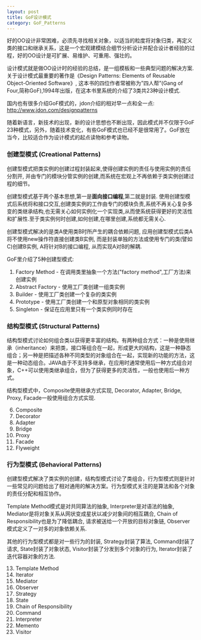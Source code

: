 ```yaml
---
layout: post
title: GoF设计模式
category: GoF_Patterns
---
```


好的OO设计非常困难，必须先寻找相关对象，以适当的粒度将对象归类，再定义类的接口和继承关系，这是一个宏观建模结合细节分析设计并配合设计者经验的过程，好的OO设计是可扩展、易维护、可重用、强壮的。

设计模式就是做OO设计时的经验的总结，是一组模板和一些典型问题的解决方案. 关于设计模式最重要的著作是《Design Patterns: Elements of Reusable Object-Oriented Software》, 这本书的四位作者常被称为”四人帮”(Gang of Four,简称GoF),1994年出版，在这本书里系统的介绍了3类共23种设计模式.

国内也有很多介绍GoF模式的，jdon介绍的相对早一点和全一点: <http://www.jdon.com/designpatterns>

随着新语言，新技术的出现，新的设计思想也不断出现，因此模式并不仅限于GoF 23种模式，另外，随着技术变化，有些GoF模式也已经不是很常用了。GoF放在当今，比较适合作为设计模式的起点读物和参考读物。

### 创建型模式 (Creational Patterns)

创建型模式把类实例的创建过程封装起来,使得创建实例的责任与使用实例的责任分割开, 并由专门的模块分管实例的创建,而系统在宏观上不再依赖于类实例创建过程的细节。

创建型模式基于两个基本思想,第一是**面向接口编程**,第二就是封装. 使用创建型模式后系统将和接口交互,创建类实例的工作由专门的模块负责,系统不再关心复杂多变的类继承结构,也无需关心如何实例化一个实现类,从而使系统获得更好的灵活性和扩展性.至于类实例何时创建,如何创建,在哪里创建,系统都无需关心.

创建型模式解决的是类A使用类B时所产生的耦合依赖问题, 应用创建型模式后类A将不使用new操作符直接创建类B实例, 而是封装单独的方法或使用专门的类(譬如C)创建B实例, A将针对B的接口编程, 从而实现A对B的解耦.

GoF里介绍了5种创建型模式:

1. Factory Method - 在调用类里抽象一个方法("factory method",工厂方法)来创建实例
2. Abstract Factory - 使用工厂类创建一组类实例
3. Builder - 使用工厂类创建一个复杂的类实例
4. Prototype - 使用工厂类创建一个和原型对象相同的类实例
5. Singleton - 保证在应用里只有一个类实例同时存在

### 结构型模式 (Structural Patterns)

结构型模式讨论如何组合类以获得更丰富的结构。有两种组合方式：一种是使用继承（inheritance）来把类，接口等组合在一起，形成更大的结构，这是一种静态组合；另一种是把描述各种不同类型的对象组合在一起，实现新的功能的方法，这是一种动态组合。JAVA由于不支持多继承，在应用时通常使用后一种方式组合对象，C++可以使用类继承组合，但为了获得更多的灵活性，一般也使用后一种方式。

结构型模式中，Composite使用继承方式实现, Decorator, Adapter, Bridge, Proxy, Facade一般使用组合方式实现.

6. Composite
7. Decorator
8. Adapter
9. Bridge
10. Proxy
11. Facade
12. Flyweight

### 行为型模式 (Behavioral Patterns)

创建型模式解决了类实例的创建，结构型模式讨论了类组合，行为型模式则是针对一些常见的问题给出了相对通用的解决方案。行为型模式关注的是算法和各个对象的责任分配和相互协作。

Template Method模式是对共同算法的抽象, Interpreter是对语法的抽象, Mediator是将对象关系从网状变成星状以减少对象间的相互耦合, Chain of Responsibility也是为了降低耦合, 请求被送给一个开放的目标对象链, Observer模式定义了一对多的对象依赖关系.

其他的行为型模式都是对一些行为的封装, Strategy封装了算法, Command封装了请求, State封装了对象状态, Visitor封装了分发到多个对象的行为, Iterator封装了迭代容器对象的方法.

13. Template Method
14. Iterator
15. Mediator
16. Observer
17. Strategy
18. State
19. Chain of Responsibility
20. Command
21. Interpreter
22. Memento
23. Visitor